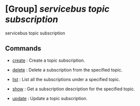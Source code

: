 # [Group] _servicebus topic subscription_

servicebus topic subscription

## Commands

- [create](/Commands/servicebus/topic/subscription/_create.md)
: Create a topic subscription.

- [delete](/Commands/servicebus/topic/subscription/_delete.md)
: Delete a subscription from the specified topic.

- [list](/Commands/servicebus/topic/subscription/_list.md)
: List all the subscriptions under a specified topic.

- [show](/Commands/servicebus/topic/subscription/_show.md)
: Get a subscription description for the specified topic.

- [update](/Commands/servicebus/topic/subscription/_update.md)
: Update a topic subscription.
